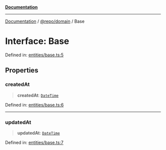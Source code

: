 [**Documentation**](../../../README.md)

***

[Documentation](../../../README.md) / [@repo/domain](../README.md) / Base

# Interface: Base

Defined in: [entities/base.ts:5](https://github.com/o3osatoshi/experiment/blob/5bd7d1b2e07e346ab8abb44ddf7730e7fe84cf4f/packages/domain/src/entities/base.ts#L5)

## Properties

### createdAt

> **createdAt**: [`DateTime`](../type-aliases/DateTime.md)

Defined in: [entities/base.ts:6](https://github.com/o3osatoshi/experiment/blob/5bd7d1b2e07e346ab8abb44ddf7730e7fe84cf4f/packages/domain/src/entities/base.ts#L6)

***

### updatedAt

> **updatedAt**: [`DateTime`](../type-aliases/DateTime.md)

Defined in: [entities/base.ts:7](https://github.com/o3osatoshi/experiment/blob/5bd7d1b2e07e346ab8abb44ddf7730e7fe84cf4f/packages/domain/src/entities/base.ts#L7)
